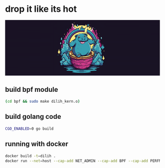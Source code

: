 drop it like its hot
====================

![dilih balancy logo](./media/logo.png "drop it like its hot")

build bpf module
----------------

```sh
(cd bpf && sudo make dilih_kern.o)
```

build golang code
-----------------

```sh
CGO_ENABLED=0 go build
```

running with docker
-------------------

```sh
docker build -t=dilih .
docker run --net=host --cap-add NET_ADMIN --cap-add BPF --cap-add PERFMON -u0 -e INTERFACE=ens160 --rm dilih
```
